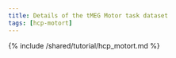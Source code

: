```yaml
---
title: Details of the tMEG Motor task dataset
tags: [hcp-motort]
---
```


{% include /shared/tutorial/hcp_motort.md %}
